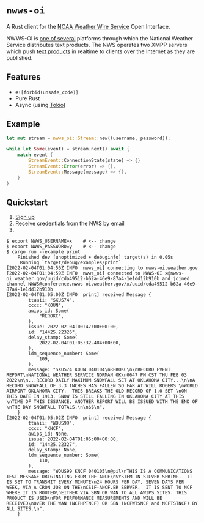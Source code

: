 # `nwws-oi`

A Rust client for the [NOAA Weather Wire Service](https://www.weather.gov/nwws/) Open Interface.

NWWS-OI is [one of several](https://www.weather.gov/nwws/dissemination) platforms through which the National Weather
Service distributes text products. The NWS operates two XMPP servers which push [text
products](https://forecast.weather.gov/product_types.php?site=NWS) in realtime to clients over the Internet as they are
published.

## Features

* `#![forbid(unsafe_code)]`
* Pure Rust
* Async (using [Tokio](https://tokio.rs))

## Example

```rust
let mut stream = nwws_oi::Stream::new((username, password));

while let Some(event) = stream.next().await {
    match event {
        StreamEvent::ConnectionState(state) => {}
        StreamEvent::Error(error) => {},
        StreamEvent::Message(message) => {},
    }
}
```

## Quickstart

1. [Sign up](https://www.weather.gov/nwws/nwws_oi_request)
2. Receive credentials from the NWS by email
3. 

```console
$ export NWWS_USERNAME=x    # <-- change
$ export NWWS_PASSWORD=y    # <-- change
$ cargo run --example print
    Finished dev [unoptimized + debuginfo] target(s) in 0.05s
     Running `target/debug/examples/print`
[2022-02-04T01:04:56Z INFO  nwws_oi] connecting to nwws-oi.weather.gov
[2022-02-04T01:04:59Z INFO  nwws_oi] connected to NWWS-OI x@nwws-oi.weather.gov/uuid/cda49512-b62a-46e9-87a4-1e1dd12b910b and joined channel NWWS@conference.nwws-oi.weather.gov/x/uuid/cda49512-b62a-46e9-87a4-1e1dd12b910b
[2022-02-04T01:05:00Z INFO  print] received Message {
        ttaaii: "SXUS74",
        cccc: "KOUN",
        awips_id: Some(
            "REROKC",
        ),
        issue: 2022-02-04T00:47:00+00:00,
        id: "14425.22326",
        delay_stamp: Some(
            2022-02-04T01:05:32.484+00:00,
        ),
        ldm_sequence_number: Some(
            109,
        ),
        message: "SXUS74 KOUN 040104\nREROKC\n\nRECORD EVENT REPORT\nNATIONAL WEATHER SERVICE NORMAN OK\n0647 PM CST THU FEB 03 2022\n\n...RECORD DAILY MAXIMUM SNOWFALL SET AT OKLAHOMA CITY...\n\nA RECORD SNOWFALL OF 3.3 INCHES HAS FALLEN SO FAR AT WILL ROGERS \nWORLD AIRPORT OKLAHOMA CITY.  THIS BREAKS THE OLD RECORD OF 1.0 SET \nON THIS DATE IN 1913. SNOW IS STILL FALLING IN OKLAHOMA CITY AT THIS \nTIME OF THIS ISSUANCE. ANOTHER REPORT WILL BE ISSUED WITH THE END OF \nTHE DAY SNOWFALL TOTALS.\n\n$$\n",
    }
[2022-02-04T01:05:02Z INFO  print] received Message {
        ttaaii: "WOUS99",
        cccc: "KNCF",
        awips_id: None,
        issue: 2022-02-04T01:05:00+00:00,
        id: "14425.22327",
        delay_stamp: None,
        ldm_sequence_number: Some(
            110,
        ),
        message: "WOUS99 KNCF 040105\n@pil\nTHIS IS A COMMUNICATIONS TEST MESSAGE ORIGINATING FROM THE ANCF\nSYSTEM IN SILVER SPRING.  IT IS SET TO TRANSMIT EVERY MINUTE\n24 HOURS PER DAY, SEVEN DAYS PER WEEK, VIA A CRON JOB ON THE\nCS1F-ANCF.ER SERVER.  IT IS SENT TO NCF WHERE IT IS ROUTED\nEITHER VIA SBN OR WAN TO ALL AWIPS SITES. THIS PRODUCT IS USED\nFOR PERFORMANCE MEASUREMENTS AND WILL BE RECEIVED\nOVER THE WAN (NCFHPTNCF) OR SBN (NCFWTSNCF and NCFTSTNCF) BY ALL SITES.\n",
    }
```
